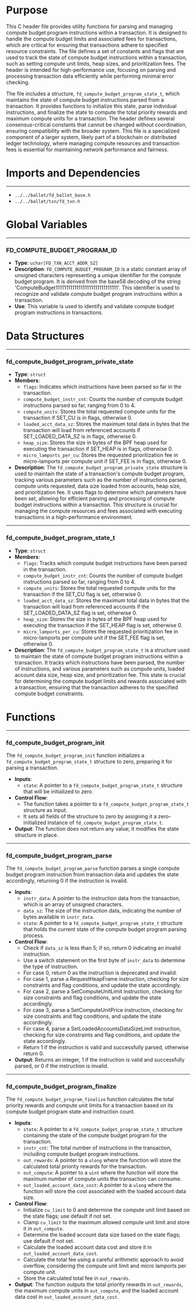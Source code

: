 # Purpose
This C header file provides utility functions for parsing and managing compute budget program instructions within a transaction. It is designed to handle the compute budget limits and associated fees for transactions, which are critical for ensuring that transactions adhere to specified resource constraints. The file defines a set of constants and flags that are used to track the state of compute budget instructions within a transaction, such as setting compute unit limits, heap sizes, and prioritization fees. The header is intended for high-performance use, focusing on parsing and processing transaction data efficiently while performing minimal error checking.

The file includes a structure, `fd_compute_budget_program_state_t`, which maintains the state of compute budget instructions parsed from a transaction. It provides functions to initialize this state, parse individual instructions, and finalize the state to compute the total priority rewards and maximum compute units for a transaction. The header defines several consensus-critical constants that cannot be changed without coordination, ensuring compatibility with the broader system. This file is a specialized component of a larger system, likely part of a blockchain or distributed ledger technology, where managing compute resources and transaction fees is essential for maintaining network performance and fairness.
# Imports and Dependencies

---
- `../../ballet/fd_ballet_base.h`
- `../../ballet/txn/fd_txn.h`


# Global Variables

---
### FD\_COMPUTE\_BUDGET\_PROGRAM\_ID
- **Type**: ``uchar[FD_TXN_ACCT_ADDR_SZ]``
- **Description**: `FD_COMPUTE_BUDGET_PROGRAM_ID` is a static constant array of unsigned characters representing a unique identifier for the compute budget program. It is derived from the base58 decoding of the string 'ComputeBudget111111111111111111111111111111'. This identifier is used to recognize and validate compute budget program instructions within a transaction.
- **Use**: This variable is used to identify and validate compute budget program instructions in transactions.


# Data Structures

---
### fd\_compute\_budget\_program\_private\_state
- **Type**: `struct`
- **Members**:
    - `flags`: Indicates which instructions have been parsed so far in the transaction.
    - `compute_budget_instr_cnt`: Counts the number of compute budget instructions parsed so far, ranging from 0 to 4.
    - `compute_units`: Stores the total requested compute units for the transaction if SET_CU is in flags, otherwise 0.
    - `loaded_acct_data_sz`: Stores the maximum total data in bytes that the transaction will load from referenced accounts if SET_LOADED_DATA_SZ is in flags, otherwise 0.
    - `heap_size`: Stores the size in bytes of the BPF heap used for executing the transaction if SET_HEAP is in flags, otherwise 0.
    - `micro_lamports_per_cu`: Stores the requested prioritization fee in micro-lamports per compute unit if SET_FEE is in flags, otherwise 0.
- **Description**: The `fd_compute_budget_program_private_state` structure is used to maintain the state of a transaction's compute budget program, tracking various parameters such as the number of instructions parsed, compute units requested, data size loaded from accounts, heap size, and prioritization fee. It uses flags to determine which parameters have been set, allowing for efficient parsing and processing of compute budget instructions within a transaction. This structure is crucial for managing the compute resources and fees associated with executing transactions in a high-performance environment.


---
### fd\_compute\_budget\_program\_state\_t
- **Type**: `struct`
- **Members**:
    - `flags`: Tracks which compute budget instructions have been parsed in the transaction.
    - `compute_budget_instr_cnt`: Counts the number of compute budget instructions parsed so far, ranging from 0 to 4.
    - `compute_units`: Stores the total requested compute units for the transaction if the SET_CU flag is set, otherwise 0.
    - `loaded_acct_data_sz`: Stores the maximum total data in bytes that the transaction will load from referenced accounts if the SET_LOADED_DATA_SZ flag is set, otherwise 0.
    - `heap_size`: Stores the size in bytes of the BPF heap used for executing the transaction if the SET_HEAP flag is set, otherwise 0.
    - `micro_lamports_per_cu`: Stores the requested prioritization fee in micro-lamports per compute unit if the SET_FEE flag is set, otherwise 0.
- **Description**: The `fd_compute_budget_program_state_t` is a structure used to maintain the state of compute budget program instructions within a transaction. It tracks which instructions have been parsed, the number of instructions, and various parameters such as compute units, loaded account data size, heap size, and prioritization fee. This state is crucial for determining the compute budget limits and rewards associated with a transaction, ensuring that the transaction adheres to the specified compute budget constraints.


# Functions

---
### fd\_compute\_budget\_program\_init<!-- {{#callable:fd_compute_budget_program_init}} -->
The `fd_compute_budget_program_init` function initializes a `fd_compute_budget_program_state_t` structure to zero, preparing it for parsing a transaction.
- **Inputs**:
    - `state`: A pointer to a `fd_compute_budget_program_state_t` structure that will be initialized to zero.
- **Control Flow**:
    - The function takes a pointer to a `fd_compute_budget_program_state_t` structure as input.
    - It sets all fields of the structure to zero by assigning it a zero-initialized instance of `fd_compute_budget_program_state_t`.
- **Output**: The function does not return any value; it modifies the state structure in place.


---
### fd\_compute\_budget\_program\_parse<!-- {{#callable:fd_compute_budget_program_parse}} -->
The `fd_compute_budget_program_parse` function parses a single compute budget program instruction from transaction data and updates the state accordingly, returning 0 if the instruction is invalid.
- **Inputs**:
    - `instr_data`: A pointer to the instruction data from the transaction, which is an array of unsigned characters.
    - `data_sz`: The size of the instruction data, indicating the number of bytes available in `instr_data`.
    - `state`: A pointer to a `fd_compute_budget_program_state_t` structure that holds the current state of the compute budget program parsing process.
- **Control Flow**:
    - Check if `data_sz` is less than 5; if so, return 0 indicating an invalid instruction.
    - Use a switch statement on the first byte of `instr_data` to determine the type of instruction.
    - For case 0, return 0 as the instruction is deprecated and invalid.
    - For case 1, parse a RequestHeapFrame instruction, checking for size constraints and flag conditions, and update the state accordingly.
    - For case 2, parse a SetComputeUnitLimit instruction, checking for size constraints and flag conditions, and update the state accordingly.
    - For case 3, parse a SetComputeUnitPrice instruction, checking for size constraints and flag conditions, and update the state accordingly.
    - For case 4, parse a SetLoadedAccountsDataSizeLimit instruction, checking for size constraints and flag conditions, and update the state accordingly.
    - Return 1 if the instruction is valid and successfully parsed, otherwise return 0.
- **Output**: Returns an integer, 1 if the instruction is valid and successfully parsed, or 0 if the instruction is invalid.


---
### fd\_compute\_budget\_program\_finalize<!-- {{#callable:fd_compute_budget_program_finalize}} -->
The `fd_compute_budget_program_finalize` function calculates the total priority rewards and compute unit limits for a transaction based on its compute budget program state and instruction count.
- **Inputs**:
    - `state`: A pointer to a `fd_compute_budget_program_state_t` structure containing the state of the compute budget program for the transaction.
    - `instr_cnt`: The total number of instructions in the transaction, including compute budget program instructions.
    - `out_rewards`: A pointer to a `ulong` where the function will store the calculated total priority rewards for the transaction.
    - `out_compute`: A pointer to a `uint` where the function will store the maximum number of compute units the transaction can consume.
    - `out_loaded_account_data_cost`: A pointer to a `ulong` where the function will store the cost associated with the loaded account data size.
- **Control Flow**:
    - Initialize `cu_limit` to 0 and determine the compute unit limit based on the state flags; use default if not set.
    - Clamp `cu_limit` to the maximum allowed compute unit limit and store it in `out_compute`.
    - Determine the loaded account data size based on the state flags; use default if not set.
    - Calculate the loaded account data cost and store it in `out_loaded_account_data_cost`.
    - Calculate the total fee using a careful arithmetic approach to avoid overflow, considering the compute unit limit and micro lamports per compute unit.
    - Store the calculated total fee in `out_rewards`.
- **Output**: The function outputs the total priority rewards in `out_rewards`, the maximum compute units in `out_compute`, and the loaded account data cost in `out_loaded_account_data_cost`.


